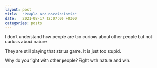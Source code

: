 ```yaml
---
layout: post
title:  "People are narcissistic"
date:   2021-08-17 22:07:00 +0300
categories: posts
---
```


I don't understand how people are too curious about other people but not curious about nature.


They are still playing that status game. It is just too stupid.


Why do you fight with other people? Fight with nature and win.
